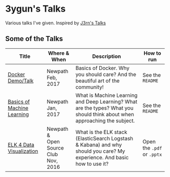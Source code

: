 # 3ygun's Talks

Various talks I've given. Inspired by [J3rn's Talks](https://github.com/J3RN/talks)

## Some of the Talks

Title | Where & When | Description | How to run
--- | --- | --- | ---
[Docker Demo/Talk](https://github.com/3ygun/docker-demo) |  Newpath<br>Feb, 2017 | Basics of Docker. Why you should care? And the beautiful art of the community! | See the `README`
[Basics of Machine Learning](https://github.com/3ygun/newpath-machine-learning-talk) |  Newpath<br>Jan, 2017 | What is Machine Learning and Deep Learning? What are the types? What you should think about when approaching the subject. | See the `README`
[ELK 4 Data Visualization](elk-4-data-visualization/) |  Newpath &<br>Open Source Club<br>Nov, 2016 | What is the ELK stack (ElasticSearch Logstash & Kabana) and why should you care? My experience. And basic how to use it? | Open the `.pdf` or `.pptx`
